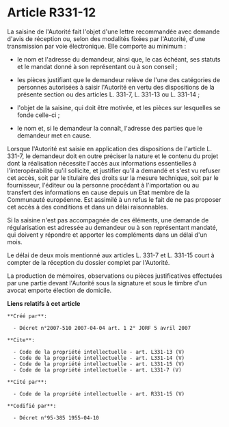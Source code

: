 # Article R331-12

La saisine de l'Autorité fait l'objet d'une lettre recommandée avec demande d'avis de réception ou, selon des modalités
fixées par l'Autorité, d'une transmission par voie électronique. Elle comporte au minimum :

- le nom et l'adresse du demandeur, ainsi que, le cas échéant, ses statuts et le mandat donné à son représentant ou à son
conseil ;

- les pièces justifiant que le demandeur relève de l'une des catégories de personnes autorisées à saisir l'Autorité en vertu
des dispositions de la présente section ou des articles L. 331-7, L. 331-13 ou L. 331-14 ;

- l'objet de la saisine, qui doit être motivée, et les pièces sur lesquelles se fonde celle-ci ;

- le nom et, si le demandeur la connaît, l'adresse des parties que le demandeur met en cause.

Lorsque l'Autorité est saisie en application des dispositions de l'article L. 331-7, le demandeur doit en outre préciser la
nature et le contenu du projet dont la réalisation nécessite l'accès aux informations essentielles à l'interopérabilité qu'il
sollicite, et justifier qu'il a demandé et s'est vu refuser cet accès, soit par le titulaire des droits sur la mesure
technique, soit par le fournisseur, l'éditeur ou la personne procédant à l'importation ou au transfert des informations en
cause depuis un Etat membre de la Communauté européenne. Est assimilé à un refus le fait de ne pas proposer cet accès à des
conditions et dans un délai raisonnables.

Si la saisine n'est pas accompagnée de ces éléments, une demande de régularisation est adressée au demandeur ou à son
représentant mandaté, qui doivent y répondre et apporter les compléments dans un délai d'un mois.

Le délai de deux mois mentionné aux articles L. 331-7 et L. 331-15 court à compter de la réception du dossier complet par
l'Autorité.

La production de mémoires, observations ou pièces justificatives effectuées par une partie devant l'Autorité sous la
signature et sous le timbre d'un avocat emporte élection de domicile.

**Liens relatifs à cet article**

	**Créé par**:

	  - Décret n°2007-510 2007-04-04 art. 1 2° JORF 5 avril 2007

	**Cite**:

	  - Code de la propriété intellectuelle - art. L331-13 (V)
	  - Code de la propriété intellectuelle - art. L331-14 (V)
	  - Code de la propriété intellectuelle - art. L331-15 (V)
	  - Code de la propriété intellectuelle - art. L331-7 (V)

	**Cité par**:

	  - Code de la propriété intellectuelle - art. R331-15 (V)

	**Codifié par**:

	  - Décret n°95-385 1955-04-10
